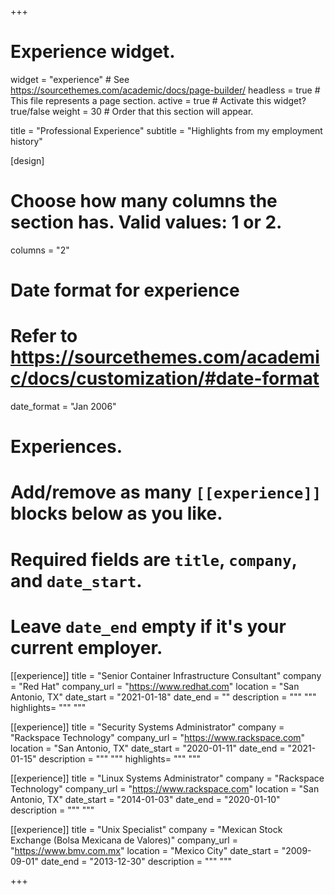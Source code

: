 +++
# Experience widget.
widget = "experience"  # See https://sourcethemes.com/academic/docs/page-builder/
headless = true  # This file represents a page section.
active = true  # Activate this widget? true/false
weight = 30  # Order that this section will appear.

title = "Professional Experience"
subtitle = "Highlights from my employment history"

[design]
  # Choose how many columns the section has. Valid values: 1 or 2.
  columns = "2"

# Date format for experience
#   Refer to https://sourcethemes.com/academic/docs/customization/#date-format
date_format = "Jan 2006"

# Experiences.
#   Add/remove as many `[[experience]]` blocks below as you like.
#   Required fields are `title`, `company`, and `date_start`.
#   Leave `date_end` empty if it's your current employer.

[[experience]]
  title = "Senior Container Infrastructure Consultant"
  company = "Red Hat"
  company_url = "https://www.redhat.com"
  location = "San Antonio, TX"
  date_start = "2021-01-18"
  date_end = ""
  description = """ """
  highlights= """ """

[[experience]]
  title = "Security Systems Administrator"
  company = "Rackspace Technology"
  company_url = "https://www.rackspace.com"
  location = "San Antonio, TX"
  date_start = "2020-01-11"
  date_end = "2021-01-15"
  description = """ """
  highlights= """ """

[[experience]]
  title = "Linux Systems Administrator"
  company = "Rackspace Technology"
  company_url = "https://www.rackspace.com"
  location = "San Antonio, TX"
  date_start = "2014-01-03"
  date_end = "2020-01-10"
  description = """ """

[[experience]]
  title = "Unix Specialist"
  company = "Mexican Stock Exchange (Bolsa Mexicana de Valores)"
  company_url = "https://www.bmv.com.mx"
  location = "Mexico City"
  date_start = "2009-09-01"
  date_end = "2013-12-30"
  description = """ """

+++
